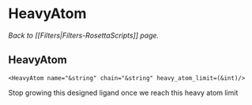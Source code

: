 # HeavyAtom
*Back to [[Filters|Filters-RosettaScripts]] page.*
## HeavyAtom

```
<HeavyAtom name="&string" chain="&string" heavy_atom_limit=(&int)/>
```

Stop growing this designed ligand once we reach this heavy atom limit

